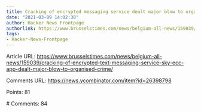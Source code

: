 ```yaml
---
title: Cracking of encrypted messaging service dealt major blow to organised crime
date: "2021-03-09 14:02:38"
author: Hacker News Frontpage
authorlink: https://www.brusselstimes.com/news/belgium-all-news/159039/cracking-of-encrypted-text-messaging-service-sky-ecc-app-dealt-major-blow-to-organised-crime/
tags:
- Hacker-News-Frontpage
---
```


<p>Article URL: <a href="https://www.brusselstimes.com/news/belgium-all-news/159039/cracking-of-encrypted-text-messaging-service-sky-ecc-app-dealt-major-blow-to-organised-crime/">https://www.brusselstimes.com/news/belgium-all-news/159039/cracking-of-encrypted-text-messaging-service-sky-ecc-app-dealt-major-blow-to-organised-crime/</a></p>
<p>Comments URL: <a href="https://news.ycombinator.com/item?id=26398798">https://news.ycombinator.com/item?id=26398798</a></p>
<p>Points: 81</p>
<p># Comments: 84</p>
